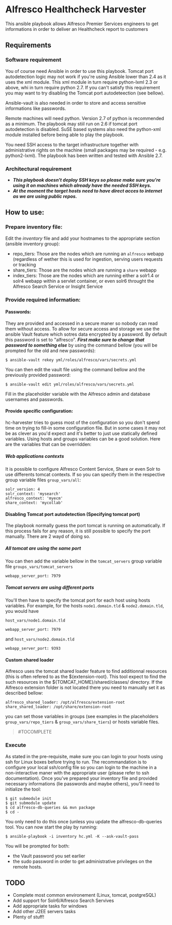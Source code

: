 # Alfresco Healthcheck Harvester

This ansible playbook allows Alfresco Premier Services engineers to get informations in order to deliver an Healthcheck report to customers

## Requirements

### Software requirement

You of course need Ansible in order to use this playbook.
Tomcat port autodetection logic may not work if you're using Ansible lower than 2.4 as it uses the xml module.
This xml module in turn require python-lxml 2.3 or above, whi in turn require python 2.7. If you can't satisfy this requirement you may want to try disabling the Tomcat port autodeteection (see bellow).

Ansible-vault is also needed in order to store and access sensitive informations like passwords.

Remote machines will need python. Version 2.7 of python is recommended as a minimum. The playbook may stiil run on 2.6 if tomcat port autodetection is disabled.
SuSE based systems also need the python-xml module installed before being able to play the playbook.

You need SSH access to the target infrastructure together with administrative rights on the machine (small packages may be required - e.g. python2-lxml).
The playbook has been written and tested with Ansible 2.7.

### Architectural requirement

 - ***This playbook doesn't deploy SSH keys so please make sure you're using it on machines which already have the needed SSH keys.***
 - ***At the moment the target hosts need to have direct acces to internet as we are using public repos.***

## How to use:

### Prepare inventory file:

Edit the _inventory_ file and add your hostnames to the appropriate section (ansible inventory group):
 - repo_tiers: Those are the nodes which are running an `alfresco` webapp (regardless of wether this is used for ingestion, serving users requests or tracking
 - share_tiers: Those are the nodes which are running a `share` webapp
 - index_tiers: Those are the nodes which are running either a solr1.4 or solr4 webapp within a servlet container, or even solr6 throught the Alfresco Search Service or Insight Service

### Provide required information:

#### Passwords:

They are provided and accessed in a secure maner so nobody can read them without access. To allow for secure access and storage we use the ansible Vault feature which sotres data encrypted by a password.
By default this password is set to "alfresco". ***First make sure to change that password to something else*** by using the command bellow (you will be prompted for the old and new passwords):

```
$ ansible-vault rekey yml/roles/alfresco/vars/secrets.yml
```
You can then edit the vault file using the command bellow and the previously provided password:

```
$ ansible-vault edit yml/roles/alfresco/vars/secrets.yml
```

Fill in the placeholder variable with the Alfresco admin and database usernames and passwords.

#### Provide specific configuration:

hc-harvester tries to guess most of the configuration so you don't spend time on trying to fill-in some configuration file. But in some cases it may not be as clever as you'd expect and it's better to just use statically defined variables. Using hosts and groups variables can be a good solution. Here are the variables that can be overridden:

##### Web applications contexts

It is possible to configure Alfresco Content Service, Share or even Solr to use differents tomcat contexts. If so you can specify them in the respective group variable files `group_vars/all`:

```
solr_version: 4
solr_context: 'mysearch'
alfresco_context: 'myecm'
share_context: 'mycollab'
```
#### Disabling Tomcat port autodetection (Specifying tomcat port)

The playbook normally guess the port tomcat is running on automatically. If this process fails for any reason, it is still possible to specify the port manually.
There are 2 wayd of doing so.

##### All tomcat are using the same port

You can then add the variable bellow in the `tomcat_servers` group variable file `groups_vars/tomcat_servers`

```
webapp_server_port: 7979
```

##### Tomcat servers are using different ports

You'll then have to specify the tomcat port for each host using hosts variables. For example, for the hosts `node1.domain.tld` & `node2.domain.tld`, you would have

`host_vars/node1.domain.tld`

```
webapp_server_port: 7979
```

and `host_vars/node2.domain.tld`

```
webapp_server_port: 9393
```

#### Custom shared loader

Alfresco uses the tomcat shared loader feature to find additionnal resources (this is often refered to as the ${extension-root}.
This tool expect to find the such resources in the ${TOMCAT_HOME}/shared/classes/ directory. If the Alfresco extension folder is not located there
you need to manually set it as described bellow:

```
alfresco_shared_loader: /opt/alfresco/extension-root
share_shared_loader: /opt/share/extension-root
```

you can set those variables in groups (see examples in the placeholders `group_vars/repo_tiers` & `group_vars/share_tiers`) or hosts variable files.

> #TOCOMPLETE

### Execute

As stated in the pre-requisite, make sure you can login to your hosts using ssh for Linux boxes before trying to run.
The recommandation is to configure your local ssh/config file so you can login to the machine in a non-interactive maner with the appropriate user (please refer to ssh documentation).
Once you've prepared your inventory file and provided necessary informations (lie passwords and maybe others), you'll need to initialize the tool:

```
$ git submodule init
$ git submodule update
$ cd alfresco-db-queries && mvn package
$ cd -
```

You only need to do this once (unless you update the alfresco-db-queries tool.
You can now start the play by running:
```
$ ansible-playbook -i inventory hc.yml -K --ask-vault-pass
```

You will be prompted for both:
 - the Vault password you set earlier
 - the sudo password in order to get administrative privileges on the remote hosts.

## TODO

 * Complete most common environement (Linux, tomcat, postgreSQL)
 * Add support for Solr6/Alfresco Search Servives
 * Add appropriate tasks for windows
 * Add other J2EE servers tasks
 * Plenty of stuff!
